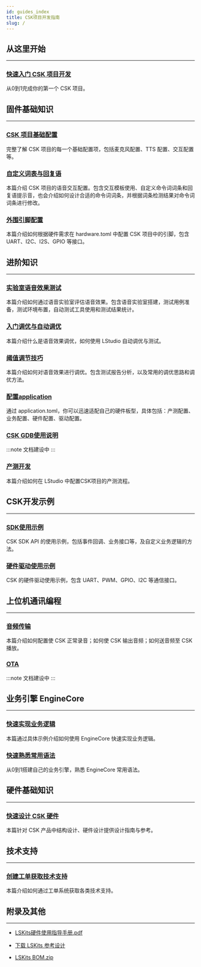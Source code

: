 ```yaml
---
id: guides_index
title: CSK项目开发指南
slug: /
---
```


## 从这里开始

--------------

### [快速入门 CSK 项目开发](/getting_start)

从0到1完成你的第一个 CSK 项目。


## 固件基础知识

-------

### [CSK 项目基础配置](/guides/firmware/base_config)

完整了解 CSK 项目的每一个基础配置项，包括麦克风配置、TTS 配置、交互配置等。



### [自定义词表与回复语](/vui)

本篇介绍 CSK 项目的语音交互配置。包含交互模板使用、自定义命令词词条和回复语提示音，也会介绍如何设计合适的命令词词条，并根据词条检测结果对命令词词条进行修改。


### [外围引脚配置](/peripheral_config)

本篇介绍如何根据硬件需求在 hardware.toml 中配置 CSK 项目中的引脚，包含UART、I2C、I2S、GPIO 等接口。








## 进阶知识

---------

### [实验室语音效果测试](/test)

本篇介绍如何通过语音实验室评估语音效果。包含语音实验室搭建，测试用例准备，测试环境布置，自动测试工具使用和测试结果统计。




### [入门调优与自动调优](/auto_optimize)
本篇介绍什么是语音效果调优，如何使用 LStudio 自动调优与测试。



### [阈值调节技巧](/optimize_skills)

本篇介绍如何对语音效果进行调优。包含测试报告分析，以及常用的调优思路和调优方法。



### [配置application](/application_config)

通过 application.toml，你可以迅速适配自己的硬件板型，具体包括：产测配置、业务配置、硬件配置、驱动配置。




### [CSK GDB使用说明](/)


:::note
文档建设中
:::




### [产测开发](/factory_config)

本篇介绍如何在 LStudio 中配置CSK项目的产测流程。



## CSK开发示例

--------

### [SDK使用示例](/csk_sdk_demo)

CSK SDK API 的使用示例，包括事件回调、业务接口等，及自定义业务逻辑的方法。





### [硬件驱动使用示例](/csk_driver_demo)


CSK 的硬件驱动使用示例，包含 UART、PWM、GPIO、I2C 等通信接口。



## 上位机通讯编程

--------

### [音频传输](/audio_transmission)

本篇介绍如何配置使 CSK 正常录音；如何使 CSK 输出音频；如何送音频至 CSK 播放。



### [OTA](/)

:::note
文档建设中
:::




<!-- ## LISA API

--------------

:::note
文档建设中
::: -->

<!-- ### [LISA API简介](/lisa_guide)

:::note
文档建设中
:::

--------

### [LISA API使用指南](http://localhost:3000/lisa_guide)

LISA API使用指南。


--------

### [LISA API代码示例](/lisa_guide)

LISA API代码示例。 -->



## 业务引擎 EngineCore

--------

### [快速实现业务逻辑](/guides/EngineCore/getting_started)

本篇通过具体示例介绍如何使用 EngineCore 快速实现业务逻辑。



### [快速熟悉常用语法](/guides/EngineCore/grammar)

从0到1搭建自己的业务引擎，熟悉 EngineCore 常用语法。


## 硬件基础知识

-------------------

### [快速设计 CSK 硬件](/hardware_guide)

本篇针对 CSK 产品中结构设计、硬件设计提供设计指南与参考。


## 技术支持

---------------------

### [创建工单获取技术支持](/cloud_project)

本篇介绍如何通过工单系统获取各类技术支持。



## 附录及其他

------------------------------------

- [LSKits硬件使用指导手册.pdf](https://open.listenai.com/resource/open/doc_resource%2F%E7%A1%AC%E4%BB%B6%E8%AE%BE%E8%AE%A1%E6%8C%87%E5%8D%97%2F%E5%8E%9F%E7%90%86%E5%9B%BE%26PCB%E8%AE%BE%E8%AE%A1%E5%8F%82%E8%80%83%2FLSKits%E7%A1%AC%E4%BB%B6%E4%BD%BF%E7%94%A8%E6%8C%87%E5%AF%BC%E6%89%8B%E5%86%8C.pdf)

- [下载 LSKits 参考设计](https://open.listenai.com/resource/open/doc_resource%2F%E7%A1%AC%E4%BB%B6%E8%AE%BE%E8%AE%A1%E6%8C%87%E5%8D%97%2F%E5%8E%9F%E7%90%86%E5%9B%BE%26PCB%E8%AE%BE%E8%AE%A1%E5%8F%82%E8%80%83%2FLSKits%E5%8F%82%E8%80%83%E8%AE%BE%E8%AE%A1.zip)

- [LSKits BOM.zip](https://open.listenai.com/resource/open/doc_resource%2F%E7%A1%AC%E4%BB%B6%E8%AE%BE%E8%AE%A1%E6%8C%87%E5%8D%97%2F%E5%8E%9F%E7%90%86%E5%9B%BE%26PCB%E8%AE%BE%E8%AE%A1%E5%8F%82%E8%80%83%2FLSKits%20BOM.zip)




